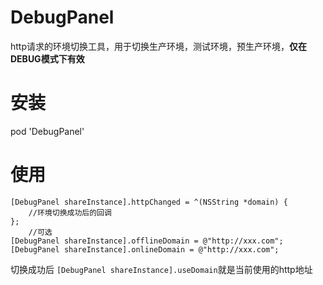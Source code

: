 # DebugPanel
http请求的环境切换工具，用于切换生产环境，测试环境，预生产环境，**仅在DEBUG模式下有效**
# 安装
pod 'DebugPanel'

# 使用
```
[DebugPanel shareInstance].httpChanged = ^(NSString *domain) {
    //环境切换成功后的回调
};
    //可选
[DebugPanel shareInstance].offlineDomain = @"http://xxx.com";
[DebugPanel shareInstance].onlineDomain = @"http://xxx.com";
```
切换成功后 `[DebugPanel shareInstance].useDomain`就是当前使用的http地址
